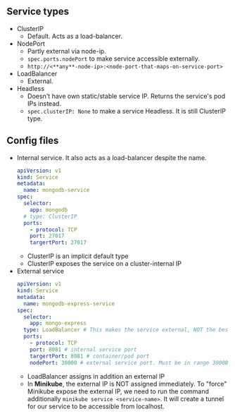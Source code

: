 ## Service types

- ClusterIP
  - Default. Acts as a load-balancer.
- NodePort
  - Partly external via node-ip.
  - `spec.ports.nodePort` to make service accessible externally.
  - `http://<**any**-node-ip>:<node-port-that-maps-on-service-port>`
- LoadBalancer
  - External.
- Headless
  - Doesn't have own static/stable service IP. Returns the service's pod IPs instead.
  - `spec.clusterIP: None` to make a service Headless. It is still ClusterIP type.

## Config files

- Internal service. It also acts as a load-balancer despite the name.
  ```yaml
  apiVersion: v1
  kind: Service
  metadata:
    name: mongodb-service
  spec:
    selector:
      app: mongodb
    # type: ClusterIP
    ports:
      - protocol: TCP
      port: 27017
      targertPort: 27017
  ```
  - ClusterIP is an implicit default type
  - ClusterIP exposes the service on a cluster-internal IP
- External service
  ```yaml
  apiVersion: v1
  kind: Service
  metadata:
    name: mongodb-express-service
  spec:
    selector:
      app: mongo-express
    type: LoadBalancer # This makes the service external, NOT the best type name
    ports:
      - protocol: TCP
      port: 8081 # internal service port
      targertPort: 8081 # container/pod port 
      nodePort: 30000 # external service port. Must be in range 30000-32767
  ```
  - LoadBalancer assigns in addition an external IP
  - In **Minikube**, the external IP is NOT assigned immediately. To "force" Minikube expose the external IP, we need to run the command additionally `minikube service <service-name>`. It will create a tunnel for our service to be accessible from localhost. 
